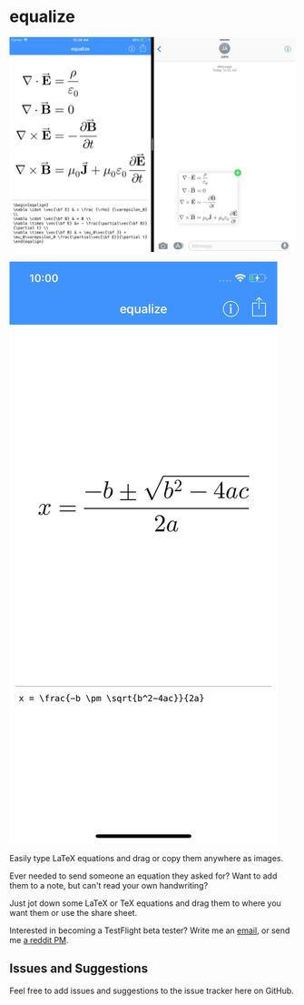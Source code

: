 # equalize

![img](images/iPad_9_7/m.jpg)

![img](images/iPhone_5_8/q.jpg)

Easily type LaTeX equations and drag or copy them anywhere as images.

Ever needed to send someone an equation they asked for? Want to add them to a note, but can't read your own handwriting?

Just jot down some LaTeX or TeX equations and drag them to where you want them or use the share sheet.

Interested in becoming a TestFlight beta tester? Write me an [email](mailt:contact.kamik423@gmail.com), or send me [a reddit PM](https://www.reddit.com/message/compose/?to=Kamik423).

## Issues and Suggestions

Feel free to add issues and suggestions to the issue tracker here on GitHub.